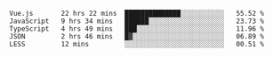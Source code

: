 
<!--
**xy406043/xy406043** is a ✨ _special_ ✨ repository because its `README.md` (this file) appears on your GitHub profile.

Here are some ideas to get you started:

- 🔭 I’m currently working on ...
- 🌱 I’m currently learning ...
- 👯 I’m looking to collaborate on ...
- 🤔 I’m looking for help with ...
- 💬 Ask me about ...
- 📫 How to reach me: ...
- 😄 Pronouns: ...
- ⚡ Fun fact: ...
-->

<!--START_SECTION:waka-->
```text
Vue.js       22 hrs 22 mins  ██████████████░░░░░░░░░░░   55.52 % 
JavaScript   9 hrs 34 mins   ██████░░░░░░░░░░░░░░░░░░░   23.73 % 
TypeScript   4 hrs 49 mins   ███░░░░░░░░░░░░░░░░░░░░░░   11.96 % 
JSON         2 hrs 46 mins   █▓░░░░░░░░░░░░░░░░░░░░░░░   06.89 % 
LESS         12 mins         ░░░░░░░░░░░░░░░░░░░░░░░░░   00.51 % 
```
<!--END_SECTION:waka-->
